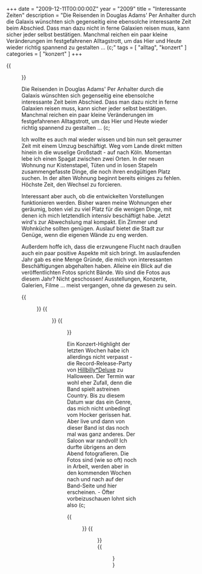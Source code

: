 +++
date = "2009-12-11T00:00:00Z"
year = "2009"
title = "Interessante Zeiten"
description = "Die Reisenden in Douglas Adams' Per Anhalter durch die Galaxis wünschten sich gegenseitig eine ebensolche interessante Zeit beim Abschied. Dass man dazu nicht in ferne Galaxien reisen muss, kann sicher jeder selbst bestätigen. Manchmal reichen ein paar kleine Veränderungen im festgefahrenen Alltagstrott, um das Hier und Heute wieder richtig spannend zu gestalten ... (c;"
tags = [ "alltag", "konzert" ]
categories = [ "konzert" ]
+++

{{<figure src="/images/2009/20091031-223650-109.png" title="Where are you?">}}

Die Reisenden in Douglas Adams' Per Anhalter durch die Galaxis wünschten sich gegenseitig eine ebensolche interessante Zeit beim Abschied. Dass man dazu nicht in ferne Galaxien reisen muss, kann sicher jeder selbst bestätigen. Manchmal reichen ein paar kleine Veränderungen im festgefahrenen Alltagstrott, um das Hier und Heute wieder richtig spannend zu gestalten ... (c;

Ich wollte es auch mal wieder wissen und bin nun seit geraumer Zeit mit einem Umzug beschäftigt. Weg vom Lande direkt mitten hinein in die wuselige Großstadt - auf nach Köln. Momentan lebe ich einen Spagat zwischen zwei Orten. In der neuen Wohnung nur Kistenstapel, Tüten und in losen Stapeln zusammengefasste Dinge, die noch ihren endgültigen Platz suchen. In der alten Wohnung beginnt bereits einiges zu fehlen. Höchste Zeit, den Wechsel zu forcieren.

Interessant aber auch, ob die entwickelten Vorstellungen funktionieren werden. Bisher waren meine Wohnungen eher geräumig, boten viel zu viel Platz für die wenigen Dinge, mit denen ich mich letztendlich intensiv beschäftigt habe. Jetzt wird's zur Abwechslung mal kompakt. Ein Zimmer und Wohnküche sollten genügen. Auslauf bietet die Stadt zur Genüge, wenn die eigenen Wände zu eng werden.

Außerdem hoffe ich, dass die erzwungene Flucht nach draußen auch ein paar positive Aspekte mit sich bringt. Im auslaufenden Jahr gab es eine Menge Gründe, die mich von interessanten Beschäftigungen abgehalten haben. Alleine ein Blick auf die veröffentlichten Fotos spricht Bände. Wo sind die Fotos aus diesem Jahr? Nicht geschossen! Ausstellungen, Konzerte, Galerien, Filme ... meist vergangen, ohne da gewesen zu sein.

{{<figure src="/images/2009/20091031-222041-073.png" title="Lil' Flo">}}
{{<figure src="/images/2009/20091031-221032-047.png" title="Bass pur">}}
{{<figure src="/images/2009/20090925-221300-257.png" title="Slide">}}

Ein Konzert-Highlight der letzten Wochen habe ich allerdings nicht verpasst - die Record-Release-Party von [Hillbilly*Deluxe](http://www.hillbillydeluxe.de/) zu Halloween. Der Termin war wohl eher Zufall, denn die Band spielt astreinen Country. Bis zu diesem Datum war das ein Genre, das mich nicht unbedingt vom Hocker gerissen hat. Aber live und dann von dieser Band ist das noch mal was ganz anderes. Der Saloon war randvoll! Ich durfte übrigens an dem Abend fotografieren. Die Fotos sind (wie so oft) noch in Arbeit, werden aber in den kommenden Wochen nach und nach auf der Band-Seite und hier erscheinen. - Öfter vorbeizuschauen lohnt sich also (c;

{{<figure src="/images/2009/20091031-220931-042.png" title="Rufus T. ... I">}}
{{<figure src="/images/2009/20090925-214935-198.png" title="Rufus T. ... II">}}
{{<figure src="/images/2009/20090925-220305-239.png" title="Rufus T. ... III">}}
